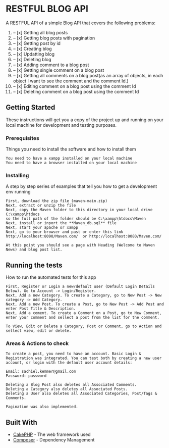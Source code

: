 # RESTFUL BLOG API

A RESTFUL API of a simple Blog API that covers the following problems:

1. – [x] Getting all blog posts
2. – [x] Getting blog posts with pagination
3. – [x] Getting post by id
4. – [x] Creating blog
5. – [x] Updatting blog
6. – [x] Deleting blog
7. – [x] Adding comment to a blog post
8. – [x] Getting single comment on a blog post
9. – [x] Getting all comments on a blog post(as an array of objects, in each object I want to see
the comment and the comment Id.)
10. – [x] Editing comment on a blog post using the comment Id
11. – [x] Deleting comment on a blog post using the comment Id

## Getting Started

These instructions will get you a copy of the project up and running on your local machine for development and testing purposes.

### Prerequisites

Things you need to install the software and how to install them

```
You need to have a xampp installed on your local machine
You need to have a browser installed on your local machine
```

### Installing

A step by step series of examples that tell you how to get a development env running

```
First, download the zip file (maven-main.zip)
Next, extract or unzip the file
Next, copy the Maven folder to this directory in your local drive C:\xampp\htdocs
so the full path of the folder should be C:\xampp\htdocs\Maven
Next, install or inport the **Maven_db.sql** file
Next, start your apache or xampp
Next, go to your browser and past or enter this link http://localhost:8090/Maven.com/  or http://localhost:8080/Maven.com/

At this point you should see a page with Heading (Welcome to Maven News) and blog post list.
```

## Running the tests

How to run the automated tests for this app

```
First, Register or Login a new/default user (Default Login Details Below). Go to Account -> Login/Register.
Next, Add a new Category. To create a Category, go to New Post -> New category -> Add Category.
Next, Add a new Post. To create a Post, go to New Post -> Add Post and enter Post Title & Description.
Next, Add a coment. To create a Comment on a Post, go to New Comment, enter your comment and sellect a post from the list for the comment.

To View, Edit or Delete a Category, Post or Comment, go to Action and sellect view, edit or delete.
```

### Areas & Actions to check

```
To create a post, you need to have an account. Basic Login & Registration was integrated. You can test both by creating a new user account, or login with the default user account details:

Email: sachiel.kemmer@gmail.com
Password: password

Deleting a Blog Post also deletes all Associated Comments.
Deleting a Category also deletes all Associated Posts.
Deleting a User also deletes all Associated Categories, Post/Tags & Comments.

Pagination was also implemented.
```

## Built With

* [CakePHP](https://cakephp.org/) - The web framework used
* [Composer](https://getcomposer.org/) - Dependency Management
